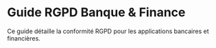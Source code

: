 # Guide RGPD Banque & Finance

Ce guide détaille la conformité RGPD pour les applications bancaires et financières.
